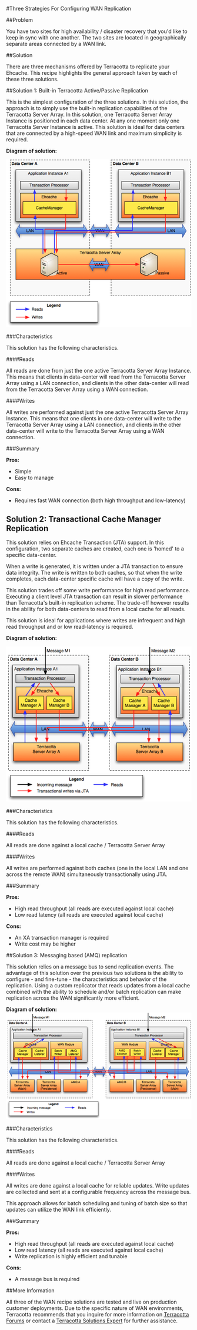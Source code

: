 ---
---
#Three Strategies For Configuring WAN Replication

##Problem

You have two sites for high availability / disaster recovery that you'd like to keep in sync with one another.
The two sites are located in geographically separate areas connected by a WAN link.

##Solution

There are three mechanisms offered by Terracotta to replicate your Ehcache. This recipe highlights the general approach taken by each of these three solutions.

##Solution 1: Built-in Terracotta Active/Passive Replication

This is the simplest configuration of the three solutions. In this solution, the approach is to simply use the built-in replication capabilities of the Terracotta Server Array.
In this solution, one Terracotta Server Array Instance is positioned in each data center. At any one moment only one Terracotta Server Instance is active.
This solution is ideal for data centers that are connected by a high-speed WAN link and maximum simplicity is required.

**Diagram of solution:**

![](/images/documentation/Terracotta%20WAN%20Replication%201.png)

###Characteristics

This solution has the following characteristics.

####Reads

All reads are done from just the one active Terracotta Server Array Instance. This means that clients in data-center will read from the Terracotta Server Array using a LAN connection, and clients in the other data-center will read from the Terracotta Server Array using a WAN connection.

####Writes

All writes are performed against just the one active Terracotta Server Array Instance. This means that one clients in one data-center will write to the Terracotta Server Array using a LAN connection, and clients in the other data-center will write to the Terracotta Server Array using a WAN connection.

###Summary

**Pros:**

* Simple
* Easy to manage

**Cons:**

* Requires fast WAN connection (both high throughput and low-latency)

## Solution 2: Transactional Cache Manager Replication

This solution relies on Ehcache Transaction (JTA) support. In this configuration, two separate caches are created, each one is 'homed' to a specific data-center.

When a write is generated, it is written under a JTA transaction to ensure data integrity. The write is written to both caches, so that when the write completes, each data-center specific cache will have a copy of the write.

This solution trades off some write performance for high read performance. Executing a client level JTA transaction can result in slower performance than Terracotta's built-in replication scheme. The trade-off however results in the ability for both data-centers to read from a local cache for all reads.

This solution is ideal for applications where writes are infrequent and high read throughput and or low read-latency is required.

**Diagram of solution:**

![](/images/documentation/Terracotta%20WAN%20Replication%202.png)

###Characteristics

This solution has the following characteristics.

####Reads

All reads are done against a local cache / Terracotta Server Array

####Writes

All writes are performed against both caches (one in the local LAN and one across the remote WAN) simultaneously transactionally using JTA.

###Summary

**Pros:**

* High read throughput (all reads are executed against local cache)
* Low read latency (all reads are executed against local cache)

**Cons:**

* An XA transaction manager is required
* Write cost may be higher

##Solution 3: Messaging based (AMQ) replication

This solution relies on a message bus to send replication events.
The advantage of this solution over the previous two solutions is the ability to configure - and fine-tune - the characteristics and behavior of the replication.
Using a custom replicator that reads updates from a local cache combined with the ability to schedule and/or batch replication can make replication across the WAN significantly more efficient.

**Diagram of solution:**
![](/images/documentation/Terracotta%20WAN%20Replication%203.png)

###Characteristics

This solution has the following characteristics.

####Reads

All reads are done against a local cache / Terracotta Server Array

####Writes

All writes are done against a local cache for reliable updates. Write updates are collected and sent at a configurable frequency across the message bus.

This approach allows for batch scheduling and tuning of batch size so that updates can utilize the WAN link efficiently.

###Summary

**Pros:**

* High read throughput (all reads are executed against local cache)
* Low read latency (all reads are executed against local cache)
* Write replication is highly efficient and tunable

**Cons:**

* A message bus is required

##More Information

All three of the WAN recipe solutions are tested and live on production customer deployments.
Due to the specific nature of WAN environments, Terracotta recommends that you inquire for more information on [Terracotta Forums](http://forums.terracotta.org/) or contact a [Terracotta Solutions Expert](http://{$domain_terracotta}/services) for further assistance.
